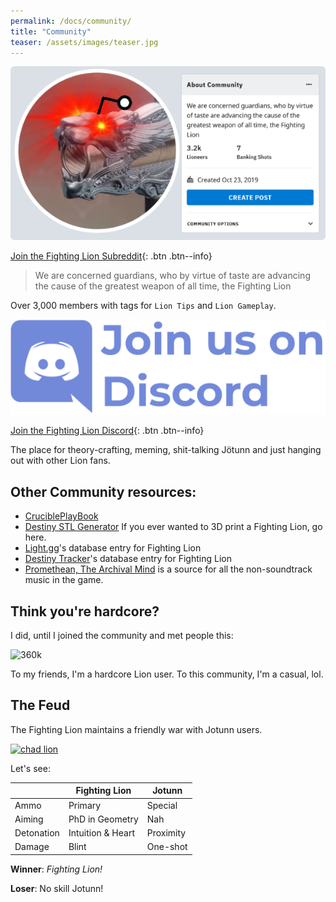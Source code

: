 ```yaml
---
permalink: /docs/community/
title: "Community"
teaser: /assets/images/teaser.jpg
---
```


[![Subreddit](/assets/images/reddit.png)](https://www.reddit.com/r/FightingLion/)

[Join the Fighting Lion Subreddit](https://www.reddit.com/r/FightingLion/){: .btn .btn--info}

>We are concerned guardians, who by virtue of taste are advancing the cause of the greatest weapon of all time, the Fighting Lion

Over 3,000 members with tags for `Lion Tips` and `Lion Gameplay`.

[![Discord](/assets/images/discord.png)](https://discord.gg/ejv9t2P)

[Join the Fighting Lion Discord](https://discord.gg/ejv9t2P){: .btn .btn--info}

The place for theory-crafting, meming, shit-talking Jötunn and just hanging out with other Lion fans.

## Other Community resources:

- [CruciblePlayBook](https://www.reddit.com/r/CruciblePlaybook/)
- [Destiny STL Generator](http://www.destinystlgenerator.com/)
  If you ever wanted to 3D print a Fighting Lion, go here.
- [Light.gg](https://www.light.gg/db/items/3549153978/fighting-lion/)'s database entry for Fighting Lion
- [Destiny Tracker](https://destinytracker.com/destiny-2/db/items/3549153978?perks=425960662,3809316345,3492396210,2003108620,1067908860,0,3034617041,924149234)'s database entry for Fighting Lion
- [Promethean, The Archival Mind](https://www.youtube.com/channel/UCdg1JKoKDFiNhPTFVHtoSpQ) is a source for all the non-soundtrack music in the game.


## Think you're hardcore?

I did,  until I joined the community and met people this:

![360k](https://i.redd.it/kg27dl7omej41.png)

To my friends, I'm a hardcore Lion user. To this community, I'm a casual, lol.


## The Feud

The Fighting Lion maintains a friendly war with Jotunn users.

[![chad lion](https://i.redd.it/kp2jpwcsdcu31.png)](https://www.reddit.com/r/FightingLion/comments/dm4ax9/down_with_jotunn/)

Let's see:

|            	| Fighting Lion     	| Jotunn    	|
|------------	|-------------------	|-----------	|
| Ammo       	| Primary           	| Special   	|
| Aiming     	| PhD in Geometry   	| Nah       	|
| Detonation 	| Intuition & Heart 	| Proximity 	|
| Damage     	| Blint             	| One-shot  	|

**Winner**: _Fighting Lion!_

**Loser**: No skill Jotunn!
